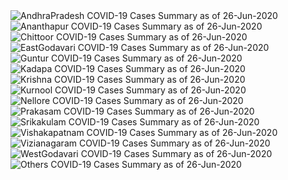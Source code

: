 
<img src="https://deepuhub.github.io/COVID-19/GraphsGenerated/26-Jun-2020/Last24Hrs_AndhraPradesh_26-Jun-2020.jpg" alt="AndhraPradesh COVID-19 Cases Summary as of 26-Jun-2020">
 <br>
<img src="https://deepuhub.github.io/COVID-19/GraphsGenerated/26-Jun-2020/Last24Hrs_Ananthapur_26-Jun-2020.jpg" alt="Ananthapur COVID-19 Cases Summary as of 26-Jun-2020">
 <br>
<img src="https://deepuhub.github.io/COVID-19/GraphsGenerated/26-Jun-2020/Last24Hrs_Chittoor_26-Jun-2020.jpg" alt="Chittoor COVID-19 Cases Summary as of 26-Jun-2020">
 <br>
<img src="https://deepuhub.github.io/COVID-19/GraphsGenerated/26-Jun-2020/Last24Hrs_EastGodavari_26-Jun-2020.jpg" alt="EastGodavari COVID-19 Cases Summary as of 26-Jun-2020">
 <br>
<img src="https://deepuhub.github.io/COVID-19/GraphsGenerated/26-Jun-2020/Last24Hrs_Guntur_26-Jun-2020.jpg" alt="Guntur COVID-19 Cases Summary as of 26-Jun-2020">
 <br>
<img src="https://deepuhub.github.io/COVID-19/GraphsGenerated/26-Jun-2020/Last24Hrs_Kadapa_26-Jun-2020.jpg" alt="Kadapa COVID-19 Cases Summary as of 26-Jun-2020">
 <br>
<img src="https://deepuhub.github.io/COVID-19/GraphsGenerated/26-Jun-2020/Last24Hrs_Krishna_26-Jun-2020.jpg" alt="Krishna COVID-19 Cases Summary as of 26-Jun-2020">
 <br>
<img src="https://deepuhub.github.io/COVID-19/GraphsGenerated/26-Jun-2020/Last24Hrs_Kurnool_26-Jun-2020.jpg" alt="Kurnool COVID-19 Cases Summary as of 26-Jun-2020">
 <br>
<img src="https://deepuhub.github.io/COVID-19/GraphsGenerated/26-Jun-2020/Last24Hrs_Nellore_26-Jun-2020.jpg" alt="Nellore COVID-19 Cases Summary as of 26-Jun-2020">
 <br>
<img src="https://deepuhub.github.io/COVID-19/GraphsGenerated/26-Jun-2020/Last24Hrs_Prakasam_26-Jun-2020.jpg" alt="Prakasam COVID-19 Cases Summary as of 26-Jun-2020">
 <br>
<img src="https://deepuhub.github.io/COVID-19/GraphsGenerated/26-Jun-2020/Last24Hrs_Srikakulam_26-Jun-2020.jpg" alt="Srikakulam COVID-19 Cases Summary as of 26-Jun-2020">
 <br>
<img src="https://deepuhub.github.io/COVID-19/GraphsGenerated/26-Jun-2020/Last24Hrs_Vishakapatnam_26-Jun-2020.jpg" alt="Vishakapatnam COVID-19 Cases Summary as of 26-Jun-2020">
 <br>
<img src="https://deepuhub.github.io/COVID-19/GraphsGenerated/26-Jun-2020/Last24Hrs_Vizianagaram_26-Jun-2020.jpg" alt="Vizianagaram COVID-19 Cases Summary as of 26-Jun-2020">
 <br>
<img src="https://deepuhub.github.io/COVID-19/GraphsGenerated/26-Jun-2020/Last24Hrs_WestGodavari_26-Jun-2020.jpg" alt="WestGodavari COVID-19 Cases Summary as of 26-Jun-2020">
 <br>
 <img src="https://deepuhub.github.io/COVID-19/GraphsGenerated/26-Jun-2020/Last24Hrs_Others_26-Jun-2020.jpg" alt="Others COVID-19 Cases Summary as of 26-Jun-2020">
 <br>

